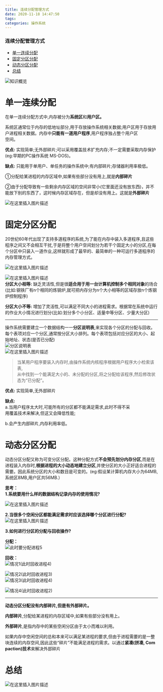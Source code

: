 ```yaml
---
title: 连续分配管理方式
date: 2020-11-18 14:47:50
tags: 
categories: 操作系统
---
```


<!--more-->

### 连续分配管理方式

- [单一连续分配](#_9)
- [固定分区分配](#_25)
- [动态分区分配](#_55)
- [总结](#_97)

![知识概览](https://img-blog.csdnimg.cn/20201118142718337.png?x-oss-process=image/watermark,type_ZmFuZ3poZW5naGVpdGk,shadow_10,text_aHR0cHM6Ly9ibG9nLmNzZG4ubmV0L3FxXzIxMDQwNTU5,size_16,color_FFFFFF,t_70#pic_center)

# 单一连续分配

在单一连续分配方式中,内存被分为**系统区**和**用户区。**

系统区通常位于内存的低地址部分,用于存放操作系统相关数据;用户区用于存放用户进程相关数据。内存中**只能有一道用户程序**,用户程序独占整个用户区  
空间。

**优点:** 实现简单;无外部碎片;可以采用覆盖技术扩充内存;不一定需要采取内存保护\(eg:早期的PC操作系统 MS-DOS\)。

**缺点:** 只能用于单用户、单任务的操作系统中;有内部碎片;存储器利用率极低。

①分配给某进程的内存区域中,如果有些部分没有用上,就是**内部碎片**

②由于分配导致有一些剩余内存区域的空间非常小\(它里面还没有放东西\)，并不能放下别的东西了，这时候内存区域存在，但是却没有用上。这就是**外部碎片**

![在这里插入图片描述](https://img-blog.csdnimg.cn/20201118143144878.png?x-oss-process=image/watermark,type_ZmFuZ3poZW5naGVpdGk,shadow_10,text_aHR0cHM6Ly9ibG9nLmNzZG4ubmV0L3FxXzIxMDQwNTU5,size_16,color_FFFFFF,t_70#pic_center)

# 固定分区分配

20世纪60年代出现了支持多道程序的系统,为了能在内存中装入多道程序,且这些程序之间又不会相互干扰,于是将整个用户空间划分为若干个固定大小的分区,在每个分区中只装入一道作业,这样就形成了最早的、最简单的一种可运行多道程序的内存管理方式。

![在这里插入图片描述](https://img-blog.csdnimg.cn/20201118143251242.png#pic_center)

![在这里插入图片描述](https://img-blog.csdnimg.cn/20201118143236195.png?x-oss-process=image/watermark,type_ZmFuZ3poZW5naGVpdGk,shadow_10,text_aHR0cHM6Ly9ibG9nLmNzZG4ubmV0L3FxXzIxMDQwNTU5,size_16,color_FFFFFF,t_70#pic_center)  
**分区大小相等:** 缺乏灵活性,但是很**适合用于用一台计算机控制多个相同对象**的场合\(比如:钢铁厂有n个相同的炼钢炉,就可把内存分为n个大小相等的区域存放n个炼钢炉控制程序\)

**分区大小不等:** 增加了灵活性,可以满足不同大小的进程需求。根据常在系统中运行的作业大小情况进行划分\(比如:划分多个小分区、适量中等分区、少量大分区\)

---

操作系统需要建立一个数据结构一一**分区说明表**,来实现各个分区的分配与回收。每个表项对应一个分区,通常按分区大小排列。每个表项包括对应分区的大小、起始地址、状态\(是否已分配\)  
![分区说明表](https://img-blog.csdnimg.cn/20201118143410403.png?x-oss-process=image/watermark,type_ZmFuZ3poZW5naGVpdGk,shadow_10,text_aHR0cHM6Ly9ibG9nLmNzZG4ubmV0L3FxXzIxMDQwNTU5,size_16,color_FFFFFF,t_70#pic_center)  
![在这里插入图片描述](https://img-blog.csdnimg.cn/20201118143423656.png#pic_center)

> 当某用户程序要装入内存时,由操作系统内核程序根据用户程序大小检索该表,  
> 从中找到一个能满足大小的、未分配的分区,将之分配给该程序,然后修改状  
> 态为“已分配”。

**优点:** 实现简单,无外部碎片

**缺点:**  
a.当用户程序太大时,可能所有的分区都不能满足需求,此时不得不采  
用覆盖技术来解决,但这又会降低性能;

b.会产生内部碎片,内存利用率低。

# 动态分区分配

动态分区分配又称为可变分区分配。这种分配方式**不会预先划分内存分区**,而是在进程装入内存时,**根据进程的大小动态地建立分区**,并使分区的大小正好适合进程的需要。因此系统分区的大小和数目是可变的。\(eg:假设某计算机内存大小为64MB,系统区8MB,用户区共56MB.）

**思考：**  
**1.系统要用什么样的数据结构记录内存的使用情况\?**

![在这里插入图片描述](https://img-blog.csdnimg.cn/20201118143722413.png?x-oss-process=image/watermark,type_ZmFuZ3poZW5naGVpdGk,shadow_10,text_aHR0cHM6Ly9ibG9nLmNzZG4ubmV0L3FxXzIxMDQwNTU5,size_16,color_FFFFFF,t_70#pic_center)

**2.当很多个空闲分区都能满足需求时应该选择哪个分区进行分配\?**  
![在这里插入图片描述](https://img-blog.csdnimg.cn/20201118143806997.png?x-oss-process=image/watermark,type_ZmFuZ3poZW5naGVpdGk,shadow_10,text_aHR0cHM6Ly9ibG9nLmNzZG4ubmV0L3FxXzIxMDQwNTU5,size_16,color_FFFFFF,t_70#pic_center)

**3.如何进行分区的分配与回收操作\?**

**分配：**  
![此时要分配进程5](https://img-blog.csdnimg.cn/20201118144055140.png?x-oss-process=image/watermark,type_ZmFuZ3poZW5naGVpdGk,shadow_10,text_aHR0cHM6Ly9ibG9nLmNzZG4ubmV0L3FxXzIxMDQwNTU5,size_16,color_FFFFFF,t_70#pic_center)

**回收：**  
![情况1(此时回收进程4)](https://img-blog.csdnimg.cn/20201118144137928.png?x-oss-process=image/watermark,type_ZmFuZ3poZW5naGVpdGk,shadow_10,text_aHR0cHM6Ly9ibG9nLmNzZG4ubmV0L3FxXzIxMDQwNTU5,size_16,color_FFFFFF,t_70#pic_center)

![情况2(此时回收进程3)](https://img-blog.csdnimg.cn/20201118144253141.png?x-oss-process=image/watermark,type_ZmFuZ3poZW5naGVpdGk,shadow_10,text_aHR0cHM6Ly9ibG9nLmNzZG4ubmV0L3FxXzIxMDQwNTU5,size_16,color_FFFFFF,t_70#pic_center)  
![情况3(此时回收进程4)](https://img-blog.csdnimg.cn/20201118144356431.png?x-oss-process=image/watermark,type_ZmFuZ3poZW5naGVpdGk,shadow_10,text_aHR0cHM6Ly9ibG9nLmNzZG4ubmV0L3FxXzIxMDQwNTU5,size_16,color_FFFFFF,t_70#pic_center)

![情况4(此时回收进程2)](https://img-blog.csdnimg.cn/20201118144426339.png?x-oss-process=image/watermark,type_ZmFuZ3poZW5naGVpdGk,shadow_10,text_aHR0cHM6Ly9ibG9nLmNzZG4ubmV0L3FxXzIxMDQwNTU5,size_16,color_FFFFFF,t_70#pic_center)

---

**动态分区分配没有内部碎片,但是有外部碎片。**

**内部碎片**,分配给某进程的内存区域中,如果有些部分没有用上。

**外部碎片**,是指内存中的某些空闲分区由于太小而难以利用。

如果内存中空闲空间的总和本来可以满足某进程的要求,但由于进程需要的是一整块连续的内存空间,因此这些“碎片”不能满足进程的需求。以通过**紧凑\(拼凑, Com paction\)技术**来解决外部碎片

# 总结

![在这里插入图片描述](https://img-blog.csdnimg.cn/20201118144612388.png?x-oss-process=image/watermark,type_ZmFuZ3poZW5naGVpdGk,shadow_10,text_aHR0cHM6Ly9ibG9nLmNzZG4ubmV0L3FxXzIxMDQwNTU5,size_16,color_FFFFFF,t_70#pic_center)